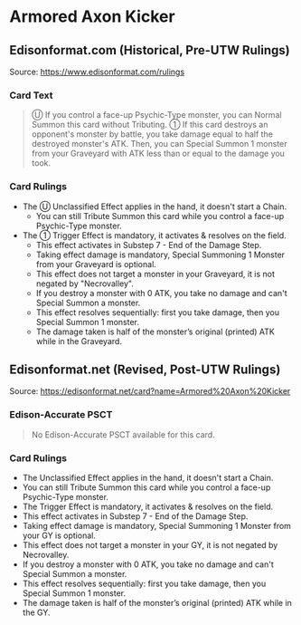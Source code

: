 # Armored Axon Kicker

## Edisonformat.com (Historical, Pre-UTW Rulings)

Source: https://www.edisonformat.com/rulings

### Card Text

> Ⓤ If you control a face-up Psychic-Type monster, you can Normal Summon this card without Tributing. ① If this card destroys an opponent's monster by battle, you take damage equal to half the destroyed monster's ATK. Then, you can Special Summon 1 monster from your Graveyard with ATK less than or equal to the damage you took.

### Card Rulings

*   The Ⓤ Unclassified Effect applies in the hand, it doesn't start a Chain.
    *   You can still Tribute Summon this card while you control a face-up Psychic-Type monster.
*   The ① Trigger Effect is mandatory, it activates & resolves on the field.
    *   This effect activates in Substep 7 - End of the Damage Step.
    *   Taking effect damage is mandatory, Special Summoning 1 Monster from your Graveyard is optional.
    *   This effect does not target a monster in your Graveyard, it is not negated by "Necrovalley".
    *   If you destroy a monster with 0 ATK, you take no damage and can't Special Summon a monster.
    *   This effect resolves sequentially: first you take damage, then you Special Summon 1 monster.
    *   The damage taken is half of the monster’s original (printed) ATK while in the Graveyard.

## Edisonformat.net (Revised, Post-UTW Rulings)

Source: https://edisonformat.net/card?name=Armored%20Axon%20Kicker

### Edison-Accurate PSCT

> No Edison-Accurate PSCT available for this card.

### Card Rulings

*   The Unclassified Effect applies in the hand, it  doesn't start a Chain.
*   You can still Tribute Summon this card while you control a face-up Psychic-Type monster.
*   The Trigger Effect is mandatory, it activates & resolves on the field.
*   This effect activates in Substep 7 - End of the Damage Step.
*   Taking effect damage is mandatory, Special Summoning 1 Monster from your GY is optional.
*   This effect does not target a monster in your GY, it is not negated by Necrovalley.
*   If you destroy a monster with 0 ATK, you take no damage and can't Special Summon a monster.
*   This effect resolves sequentially: first you take damage, then you Special Summon 1 monster.
*   The damage taken is half of the monster’s original (printed) ATK while in the GY.
            